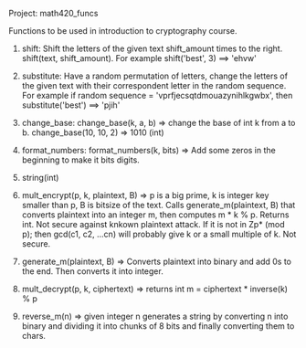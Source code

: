 Project: math420_funcs

Functions to be used in introduction to cryptography course.


1. shift: Shift the letters of the given text shift_amount times to the right. shift(text, shift_amount). For example shift('best', 3) ==> 'ehvw'
  
2. substitute: Have a random permutation of letters, change the letters of the given text with their correspondent letter in the random sequence. For example if random sequence = 'vprfjecsqtdmouazynihlkgwbx', then substitute('best') ==> 'pjih'

3. change_base: change_base(k, a, b) => change the base of int k from a to b. change_base(10, 10, 2) => 1010 (int)

4. format_numbers: format_numbers(k, bits) => Add some zeros in the beginning to make it bits digits.

5. string(int)

6. mult_encrypt(p, k, plaintext, B) => p is a big prime, k is integer key smaller than p, B is bitsize of the text. Calls generate_m(plaintext, B) that converts plaintext into an integer m, then computes m * k % p. Returns int. Not secure against knkown plaintext attack. If it is not in Zp* (mod p); then gcd(c1, c2, ...cn) will probably give k or a small multiple of k. Not secure.

7. generate_m(plaintext, B) => Converts plaintext into binary and add 0s to the end. Then converts it into integer.

8. mult_decrypt(p, k, ciphertext) => returns int m = ciphertext * inverse(k) % p

9. reverse_m(n) => given integer n generates a string by converting n into binary and dividing it into chunks of 8 bits and finally converting them to chars.
